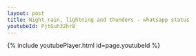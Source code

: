 ```yaml
---
layout: post
title: Night rain, lightning and thunders - whatsapp status
youtubeId: PjtGuh32hr8
---
```

 
 
 
 
 


{% include youtubePlayer.html id=page.youtubeId %}

